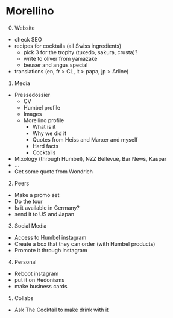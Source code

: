 # Morellino

0. Website
* check SEO
* recipes for cocktails (all Swiss ingredients)
   * pick 3 for the trophy (tuxedo, sakura, crusta)?
   * write to oliver from yamazake
   * beuser and angus special
* translations (en, fr > CL, it > papa, jp > Arline)

1. Media
* Pressedossier
   * CV
   * Humbel profile
   * Images
   * Morellino profile
      * What is it
      * Why we did it
      * Quotes from Heiss and Marxer and myself
      * Hard facts
      * Cocktails
* Mixology (through Humbel), NZZ Bellevue, Bar News, Kaspar
* ...
* Get some quote from Wondrich

2. Peers
* Make a promo set
* Do the tour
* Is it available in Germany?
* send it to US and Japan

3. Social Media
* Access to Humbel instagram
* Create a box that they can order (with Humbel products)
* Promote it through instagram

4. Personal
* Reboot instagram
* put it on Hedonisms
* make business cards

5. Collabs
* Ask The Cocktail to make drink with it